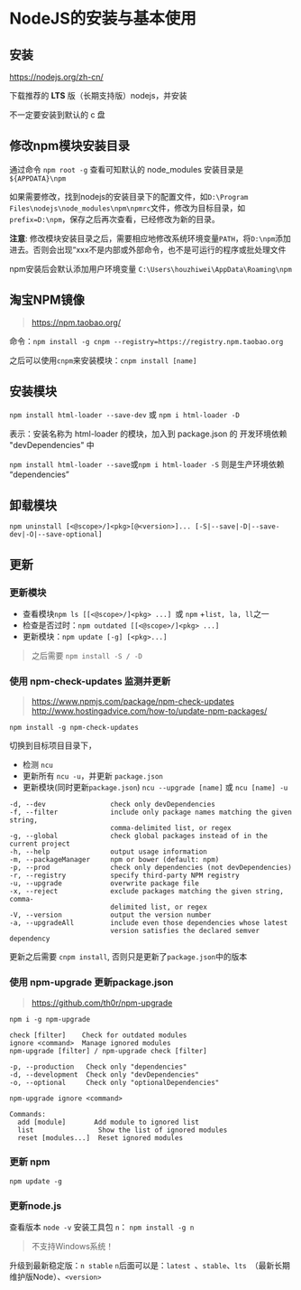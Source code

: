 # NodeJS的安装与基本使用

## 安装

https://nodejs.org/zh-cn/

下载推荐的 **LTS** 版（长期支持版）nodejs，并安装

不一定要安装到默认的 c 盘


## 修改npm模块安装目录
通过命令 `npm root -g` 查看可知默认的 node_modules 安装目录是 `${APPDATA}\npm`

如果需要修改，找到nodejs的安装目录下的配置文件，如`D:\Program Files\nodejs\node_modules\npm\npmrc`文件，修改为目标目录，如`prefix=D:\npm`，保存之后再次查看，已经修改为新的目录。

**注意**: 修改模块安装目录之后，需要相应地修改系统环境变量`PATH`，将`D:\npm`添加进去。否则会出现“xxx不是内部或外部命令，也不是可运行的程序或批处理文件

npm安装后会默认添加用户环境变量 `C:\Users\houzhiwei\AppData\Roaming\npm`



## 淘宝NPM镜像
>https://npm.taobao.org/

命令：`npm install -g cnpm --registry=https://registry.npm.taobao.org` 

之后可以使用`cnpm`来安装模块：`cnpm install [name]`

## 安装模块
`npm install html-loader --save-dev`  或 `npm i html-loader -D`

表示：安装名称为 html-loader 的模块，加入到 package.json 的 开发环境依赖 "devDependencies" 中

`npm install html-loader --save`或`npm i html-loader -S`  则是生产环境依赖 “dependencies”

## 卸载模块
`npm uninstall [<@scope>/]<pkg>[@<version>]... [-S|--save|-D|--save-dev|-O|--save-optional]`
## 更新
### 更新模块
- 查看模块`npm ls [[<@scope>/]<pkg> ...] `或 `npm` +`list, la, ll`之一
- 检查是否过时：`npm outdated [[<@scope>/]<pkg> ...]`
- 更新模块：`npm update [-g] [<pkg>...]`
>之后需要 `npm install -S / -D`

### 使用 npm-check-updates 监测并更新
>https://www.npmjs.com/package/npm-check-updates
http://www.hostingadvice.com/how-to/update-npm-packages/

`npm install -g npm-check-updates`

切换到目标项目目录下，
- 检测  `ncu`
- 更新所有 `ncu -u`，并更新 `package.json`
- 更新模块(同时更新`package.json`) `ncu --upgrade [name]`  或  `ncu [name] -u`
```shell
-d, --dev                check only devDependencies
-f, --filter             include only package names matching the given string, 
                         comma-delimited list, or regex
-g, --global             check global packages instead of in the current project
-h, --help               output usage information
-m, --packageManager     npm or bower (default: npm)
-p, --prod               check only dependencies (not devDependencies)
-r, --registry           specify third-party NPM registry
-u, --upgrade            overwrite package file
-x, --reject             exclude packages matching the given string, comma-
                         delimited list, or regex
-V, --version            output the version number
-a, --upgradeAll         include even those dependencies whose latest
                         version satisfies the declared semver dependency
```

更新之后需要 `cnpm install`, 否则只是更新了`package.json`中的版本

### 使用 npm-upgrade 更新package.json
>https://github.com/th0r/npm-upgrade

`npm i -g npm-upgrade`

````shell
check [filter]    Check for outdated modules
ignore <command>  Manage ignored modules
npm-upgrade [filter] / npm-upgrade check [filter]

-p, --production   Check only "dependencies"
-d, --development  Check only "devDependencies"
-o, --optional     Check only "optionalDependencies"

npm-upgrade ignore <command>

Commands:
  add [module]       Add module to ignored list
  list                Show the list of ignored modules
  reset [modules...]  Reset ignored modules
````



### 更新 npm 
`npm update -g`
### 更新node.js
查看版本 `node -v`
安装工具包 `n`： `npm install -g n` 
>不支持Windows系统！

升级到最新稳定版：`n stable`
`n`后面可以是：`latest `、`stable`、`lts `（最新长期维护版Node）、`<version> `
